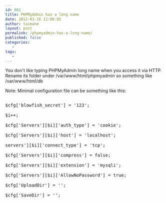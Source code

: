 ```yaml
---
id: 661
title: PHPMyAdmin has a long name
date: 2012-01-16 11:08:02
author: taimane
layout: post
permalink: /phpmyadmin-has-a-long-name/
published: false
categories:
   -
tags:
   -
---
```

You don't like typing PHPMyAdmin long name when you access it via HTTP. Rename its folder under /var/www/html/phpmyadmin so something like /var/www/html/db



Note: Minimal configuration file can be something like this:

<pre>

$cfg['blowfish_secret'] = '123';

$i++;

$cfg['Servers'][$i]['auth_type'] = 'cookie';

$cfg['Servers'][$i]['host'] = 'localhost';

servers'][$i]['connect_type'] = 'tcp';

$cfg['Servers'][$i]['compress'] = false;

$cfg['Servers'][$i]['extension'] = 'mysqli';

$cfg['Servers'][$i]['AllowNoPassword'] = true;

$cfg['UploadDir'] = '';

$cfg['SaveDir'] = '';

</pre>



